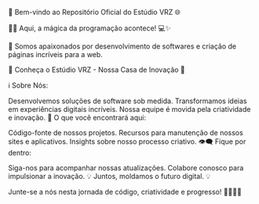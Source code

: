 🚀 Bem-vindo ao Repositório Oficial do Estúdio VRZ 🌐

👨‍💻 Aqui, a mágica da programação acontece! 💻✨

🌟 Somos apaixonados por desenvolvimento de softwares e criação de páginas incríveis para a web.

🏢 Conheça o Estúdio VRZ - Nossa Casa de Inovação 🏢

ℹ️ Sobre Nós:

Desenvolvemos soluções de software sob medida.
Transformamos ideias em experiências digitais incríveis.
Nossa equipe é movida pela criatividade e inovação.
🔧 O que você encontrará aqui:

Código-fonte de nossos projetos.
Recursos para manutenção de nossos sites e aplicativos.
Insights sobre nosso processo criativo.
👁️‍🗨️ Fique por dentro:

Siga-nos para acompanhar nossas atualizações.
Colabore conosco para impulsionar a inovação.
💡 Juntos, moldamos o futuro digital. 💡

Junte-se a nós nesta jornada de código, criatividade e progresso! 🚀🌐👨‍💻